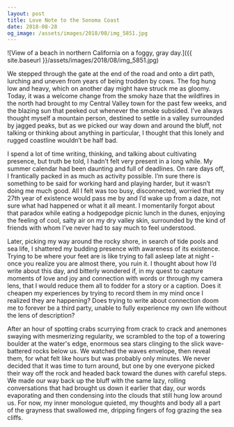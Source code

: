 ```yaml
---
layout: post
title: Love Note to the Sonoma Coast
date: 2018-08-28
og_image: /assets/images/2018/08/img_5851.jpg
---
```

![View of a beach in northern California on a foggy, gray day.]({{ site.baseurl }}/assets/images/2018/08/img_5851.jpg)

We stepped through the gate at the end of the road and onto a dirt path, lurching and uneven from years of being trodden by cows. The fog hung low and heavy, which on another day might have struck me as gloomy. Today, it was a welcome change from the smoky haze that the wildfires in the north had brought to my Central Valley town for the past few weeks, and the blazing sun that peeked out whenever the smoke subsided. I’ve always thought myself a mountain person, destined to settle in a valley surrounded by jagged peaks, but as we picked our way down and around the bluff, not talking or thinking about anything in particular, I thought that this lonely and rugged coastline wouldn’t be half bad.

I spend a lot of time writing, thinking, and talking about cultivating presence, but truth be told, I hadn’t felt very present in a long while. My summer calendar had been daunting and full of deadlines. On rare days off, I frantically packed in as much as activity possible. I’m sure there is something to be said for working hard and playing harder, but it wasn’t doing me much good. All I felt was too busy, disconnected, worried that my 27th year of existence would pass me by and I’d wake up from a daze, not sure what had happened or what it all meant. I momentarily forgot about that paradox while eating a hodgepodge picnic lunch in the dunes, enjoying the feeling of cool, salty air on my dry valley skin, surrounded by the kind of friends with whom I’ve never had to say much to feel understood.

Later, picking my way around the rocky shore, in search of tide pools and sea life, I shattered my budding presence with awareness of its existence. Trying to be where your feet are is like trying to fall asleep late at night - once you realize you are almost there, you ruin it. I thought about how I’d write about this day, and bitterly wondered if, in my quest to capture moments of love and joy and connection with words or through my camera lens, that I would reduce them all to fodder for a story or a caption. Does it cheapen my experiences by trying to record them in my mind once I realized they are happening? Does trying to write about connection doom me to forever be a third party, unable to fully experience my own life without the lens of description?

After an hour of spotting crabs scurrying from crack to crack and anemones swaying with mesmerizing regularity, we scrambled to the top of a towering boulder at the water's edge, enormous sea stars clinging to the slick wave-battered rocks below us. We watched the waves envelope, then reveal them, for what felt like hours but was probably only minutes. We never decided that it was time to turn around, but one by one everyone picked their way off the rock and headed back toward the dunes with careful steps. We made our way back up the bluff with the same lazy, rolling conversations that had brought us down it earlier that day, our words evaporating and then condensing into the clouds that still hung low around us. For now, my inner monologue quieted, my thoughts and body all a part of the grayness that swallowed me, dripping fingers of fog grazing the sea cliffs.

